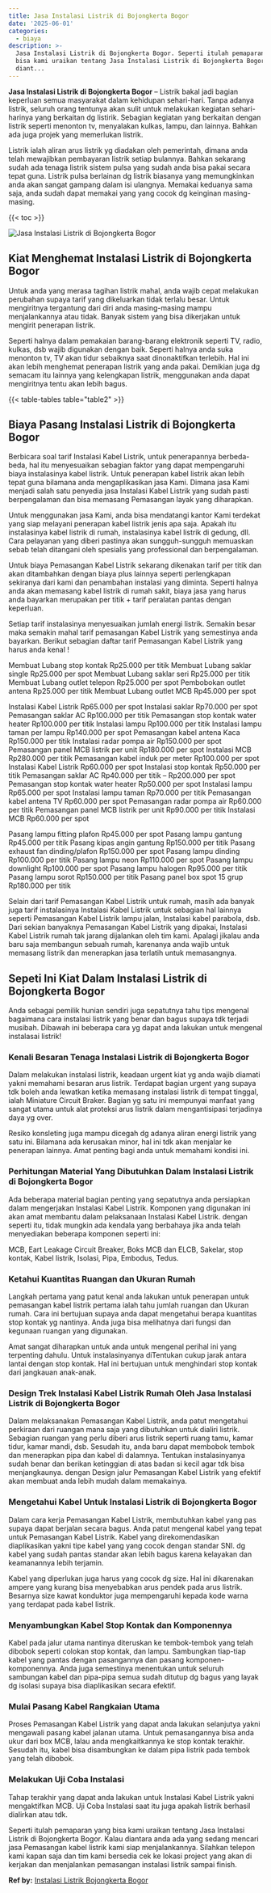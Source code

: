 ```yaml
---
title: Jasa Instalasi Listrik di Bojongkerta Bogor
date: '2025-06-01'
categories:
  - biaya
description: >-
  Jasa Instalasi Listrik di Bojongkerta Bogor. Seperti itulah pemaparan yang
  bisa kami uraikan tentang Jasa Instalasi Listrik di Bojongkerta Bogor. Kalau
  diant...
---
```


**Jasa Instalasi Listrik di Bojongkerta Bogor** – Listrik bakal jadi bagian keperluan semua masyarakat dalam kehidupan sehari-hari. Tanpa adanya listrik, seluruh orang tentunya akan sulit untuk melakukan kegiatan sehari-harinya yang berkaitan dg listirik. Sebagian kegiatan yang berkaitan dengan listrik seperti menonton tv, menyalakan kulkas, lampu, dan lainnya. Bahkan ada juga projek yang memerlukan listrik.

Listrik ialah aliran arus listrik yg diadakan oleh pemerintah, dimana anda telah mewajibkan pembayaran listrik setiap bulannya. Bahkan sekarang sudah ada tenaga listrik sistem pulsa yang sudah anda bisa pakai secara tepat guna. Listrik pulsa berlainan dg listrik biasanya yang memungkinkan anda akan sangat gampang dalam isi ulangnya. Memakai keduanya sama saja, anda sudah dapat memakai yang yang cocok dg keinginan masing-masing.

{{< toc >}}

![Jasa Instalasi Listrik di Bojongkerta Bogor](/images/instalasi-listrik-murah41.png)

## Kiat Menghemat Instalasi Listrik di Bojongkerta Bogor

Untuk anda yang merasa tagihan listrik mahal, anda wajib cepat melakukan perubahan supaya tarif yang dikeluarkan tidak terlalu besar. Untuk mengiritnya tergantung dari diri anda masing-masing mampu menjalankannya atau tidak. Banyak sistem yang bisa dikerjakan untuk mengirit penerapan listrik.

Seperti halnya dalam pemakaian barang-barang elektronik seperti TV, radio, kulkas, dsb wajib digunakan dengan baik. Seperti halnya anda suka menonton tv, TV akan tidur sebaiknya saat dinonaktifkan terlebih. Hal ini akan lebih menghemat penerapan listrik yang anda pakai. Demikian juga dg semacam itu lainnya yang kelengkapan listrik, menggunakan anda dapat mengiritnya tentu akan lebih bagus.

{{< table-tables table="table2" >}}

## Biaya Pasang Instalasi Listrik di Bojongkerta Bogor

Berbicara soal tarif Instalasi Kabel Listrik, untuk penerapannya berbeda-beda, hal itu menyesuaikan sebagian faktor yang dapat mempengaruhi biaya instalasinya kabel listrik. Untuk penerapan kabel listrik akan lebih tepat guna bilamana anda mengaplikasikan jasa Kami. Dimana jasa Kami menjadi salah satu penyedia jasa Instalasi Kabel Listrik yang sudah pasti berpengalaman dan bisa memasang Pemasangan layak yang diharapkan.

Untuk menggunakan jasa Kami, anda bisa mendatangi kantor Kami terdekat yang siap melayani penerapan kabel listrik jenis apa saja. Apakah itu instalasinya kabel listrik di rumah, instalasinya kabel listrik di gedung, dll. Cara pelayanan yang diberi pastinya akan sungguh-sungguh memuaskan sebab telah ditangani oleh spesialis yang professional dan berpengalaman.

Untuk biaya Pemasangan Kabel Listrik sekarang dikenakan tarif per titik dan akan ditambahkan dengan biaya plus lainnya seperti perlengkapan sekiranya dari kami dan penambahan instalasi yang diminta. Seperti halnya anda akan memasang kabel listrik di rumah sakit, biaya jasa yang harus anda bayarkan merupakan per titik + tarif peralatan pantas dengan keperluan.

Setiap tarif instalasinya menyesuaikan jumlah energi listrik. Semakin besar maka semakin mahal tarif pemasangan Kabel Listrik yang semestinya anda bayarkan. Berikut sebagian daftar tarif Pemasangan Kabel Listrik yang harus anda kenal !

Membuat Lubang stop kontak Rp25.000 per titik Membuat Lubang saklar single Rp25.000 per spot Membuat Lubang saklar seri Rp25.000 per titik Membuat Lubang outlet telepon Rp25.000 per spot Pembobokan outlet antena Rp25.000 per titik Membuat Lubang outlet MCB Rp45.000 per spot

Instalasi Kabel Listrik Rp65.000 per spot Instalasi saklar Rp70.000 per spot Pemasangan saklar AC Rp100.000 per titik Pemasangan stop kontak water heater Rp100.000 per titik Instalasi lampu Rp100.000 per titik Instalasi lampu taman per lampu Rp140.000 per spot Pemasangan kabel antena Kaca Rp150.000 per titik Instalasi radar pompa air Rp150.000 per spot Pemasangan panel MCB listrik per unit Rp180.000 per spot Instalasi MCB Rp280.000 per titik Pemasangan kabel induk per meter Rp100.000 per spot Instalasi Kabel Listrik Rp60.000 per spot Instalasi stop kontak Rp50.000 per titik Pemasangan saklar AC Rp40.000 per titik – Rp200.000 per spot Pemasangan stop kontak water heater Rp50.000 per spot Instalasi lampu Rp65.000 per spot Instalasi lampu taman Rp70.000 per titik Pemasangan kabel antena TV Rp60.000 per spot Pemasangan radar pompa air Rp60.000 per titik Pemasangan panel MCB listrik per unit Rp90.000 per titik Instalasi MCB Rp60.000 per spot

Pasang lampu fitting plafon Rp45.000 per spot Pasang lampu gantung Rp45.000 per titik Pasang kipas angin gantung Rp150.000 per titik Pasang exhaust fan dinding/plafon Rp150.000 per spot Pasang lampu dinding Rp100.000 per titik Pasang lampu neon Rp110.000 per spot Pasang lampu downlight Rp100.000 per spot Pasang lampu halogen Rp95.000 per titik Pasang lampu sorot Rp150.000 per titik Pasang panel box spot 15 grup Rp180.000 per titik

Selain dari tarif Pemasangan Kabel Listrik untuk rumah, masih ada banyak juga tarif instalasinya Instalasi Kabel Listrik untuk sebagian hal lainnya seperti Pemasangan Kabel Listrik lampu jalan, Instalasi kabel parabola, dsb. Dari sekian banyaknya Pemasangan Kabel Listrik yang dipakai, Instalasi Kabel Listrik rumah tak jarang dijalankan oleh tim kami. Apalagi jikalau anda baru saja membangun sebuah rumah, karenanya anda wajib untuk memasang listrik dan menerapkan jasa terlatih untuk memasangnya.

## Sepeti Ini Kiat Dalam Instalasi Listrik di Bojongkerta Bogor


Anda sebagai pemilik hunian sendiri juga sepatutnya tahu tips mengenal bagaimana cara instalasi listrik yang benar dan bagus supaya tdk terjadi musibah. Dibawah ini beberapa cara yg dapat anda lakukan untuk mengenal instalasai listrik!

### Kenali Besaran Tenaga Instalasi Listrik di Bojongkerta Bogor

Dalam melakukan instalasi listrik, keadaan urgent kiat yg anda wajib diamati yakni memahami besaran arus listrik. Terdapat bagian urgent yang supaya tdk boleh anda lewatkan ketika memasang instalasi listrik di tempat tinggal, ialah Miniature Circuit Braker. Bagian yg satu ini mempunyai manfaat yang sangat utama untuk alat proteksi arus listrik dalam mengantisipasi terjadinya daya yg over.

Resiko konsleting juga mampu dicegah dg adanya aliran energi listrik yang satu ini. Bilamana ada kerusakan minor, hal ini tdk akan menjalar ke penerapan lainnya. Amat penting bagi anda untuk memahami kondisi ini.

### Perhitungan Material Yang Dibutuhkan Dalam Instalasi Listrik di Bojongkerta Bogor

Ada beberapa material bagian penting yang sepatutnya anda persiapkan dalam mengerjakan Instalasi Kabel Listrik. Komponen yang digunakan ini akan amat membantu dalam pelaksanaan Instalasi Kabel Listrik. dengan seperti itu, tidak mungkin ada kendala yang berbahaya jika anda telah menyediakan beberapa komponen seperti ini:

MCB, Eart Leakage Circuit Breaker, Boks MCB dan ELCB, Sakelar, stop kontak, Kabel listrik, Isolasi, Pipa, Embodus, Tedus.

### Ketahui Kuantitas Ruangan dan Ukuran Rumah

Langkah pertama yang patut kenal anda lakukan untuk penerapan untuk pemasangan kabel listrik pertama ialah tahu jumlah ruangan dan Ukuran rumah. Cara ini bertujuan supaya anda dapat mengetahui berapa kuantitas stop kontak yg nantinya. Anda juga bisa melihatnya dari fungsi dan kegunaan ruangan yang digunakan.

Amat sangat diharapkan untuk anda untuk mengenal perihal ini yang terpenting dahulu. Untuk instalasinyanya diTentukan cukup jarak antara lantai dengan stop kontak. Hal ini bertujuan untuk menghindari stop kontak dari jangkauan anak-anak.

### Design Trek Instalasi Kabel Listrik Rumah Oleh Jasa Instalasi Listrik di Bojongkerta Bogor

Dalam melaksanakan Pemasangan Kabel Listrik, anda patut mengetahui perkiraan dari ruangan mana saja yang dibutuhkan untuk dialiri listrik. Sebagian ruangan yang perlu diberi arus listrik seperti ruang tamu, kamar tidur, kamar mandi, dsb. Sesudah itu, anda baru dapat membobok tembok dan menerapkan pipa dan kabel di dalamnya. Tentukan instalasinyanya sudah benar dan berikan ketinggian di atas badan si kecil agar tdk bisa menjangkaunya. dengan Design jalur Pemasangan Kabel Listrik yang efektif akan membuat anda lebih mudah dalam memakainya.

### Mengetahui Kabel Untuk Instalasi Listrik di Bojongkerta Bogor

Dalam cara kerja Pemasangan Kabel Listrik, membutuhkan kabel yang pas supaya dapat berjalan secara bagus. Anda patut mengenal kabel yang tepat untuk Pemasangan Kabel Listrik. Kabel yang direkomendasikan diaplikasikan yakni tipe kabel yang yang cocok dengan standar SNI. dg kabel yang sudah pantas standar akan lebih bagus karena kelayakan dan keamanannya lebih terjamin.

Kabel yang diperlukan juga harus yang cocok dg size. Hal ini dikarenakan ampere yang kurang bisa menyebabkan arus pendek pada arus listrik. Besarnya size kawat konduktor juga mempengaruhi kepada kode warna yang terdapat pada kabel listrik.

### Menyambungkan Kabel Stop Kontak dan Komponennya

Kabel pada jalur utama nantinya diteruskan ke tembok-tembok yang telah dibobok seperti colokan stop kontak, dan lampu. Sambungkan tiap-tiap kabel yang pantas dengan pasangannya dan pasang komponen-komponennya. Anda juga semestinya menentukan untuk seluruh sambungan kabel dan pipa-pipa semua sudah ditutup dg bagus yang layak dg isolasi supaya bisa diaplikasikan secara efektif.

### Mulai Pasang Kabel Rangkaian Utama

Proses Pemasangan Kabel Listrik yang dapat anda lakukan selanjutya yakni mengawali pasang kabel jalanan utama. Untuk pemasangannya bisa anda ukur dari box MCB, lalau anda mengkaitkannya ke stop kontak terakhir. Sesudah itu, kabel bisa disambungkan ke dalam pipa listrik pada tembok yang telah dibobok.

### Melakukan Uji Coba Instalasi

Tahap terakhir yang dapat anda lakukan untuk Instalasi Kabel Listrik yakni mengaktifkan MCB. Uji Coba Instalasi saat itu juga apakah listrik berhasil dialirkan atau tdk.

Seperti itulah pemaparan yang bisa kami uraikan tentang Jasa Instalasi Listrik di Bojongkerta Bogor. Kalau diantara anda ada yang sedang mencari jasa Pemasangan kabel listrik kami siap menjalankannya. Silahkan telepon kami kapan saja dan tim kami bersedia cek ke lokasi project yang akan di kerjakan dan menjalankan pemasangan instalasi listrik sampai finish.

**Ref by:** [Instalasi Listrik Bojongkerta Bogor](https://id.wikipedia.org/wiki/Instalasi)
